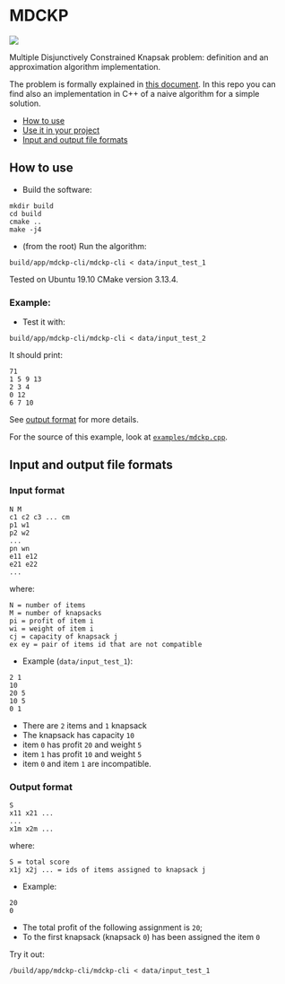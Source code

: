# MDCKP

![](https://img.shields.io/badge/version-c%2B%2B14-ff69b4.svg)

Multiple Disjunctively Constrained Knapsak problem: definition and an approximation algorithm implementation.

The problem is formally explained in [this document](https://github.com/MarcoFavorito/MDCKP/blob/master/docs/main.pdf).
In this repo you can find also an implementation in C++ of a naive algorithm for a simple solution.

- [How to use](#how-to-use)
- [Use it in your project](#use-in-your-project)
- [Input and output file formats](#input-and-output-file-formats)

## How to use

- Build the software:
```
mkdir build
cd build
cmake ..
make -j4
```

- (from the root) Run the algorithm:
```
build/app/mdckp-cli/mdckp-cli < data/input_test_1
```

Tested on Ubuntu 19.10 CMake version 3.13.4.

### Example:

- Test it with:
```
build/app/mdckp-cli/mdckp-cli < data/input_test_2
```


It should print:
```
71
1 5 9 13
2 3 4
0 12
6 7 10
```

See [output format](#input-and-output-file-formats) for more details.

For the source of this example, look at [`examples/mdckp.cpp`](https://github.com/MarcoFavorito/MDCKP/blob/master/examples/mdckp.cpp).

## Input and output file formats

### Input format

```
N M
c1 c2 c3 ... cm
p1 w1
p2 w2
...
pn wn
e11 e12
e21 e22
...
```

where:
```
N = number of items
M = number of knapsacks
pi = profit of item i
wi = weight of item i
cj = capacity of knapsack j
ex ey = pair of items id that are not compatible
```

- Example (`data/input_test_1`):
```
2 1
10
20 5
10 5
0 1
```
- There are `2` items and `1` knapsack
- The knapsack has capacity `10`
- item `0` has profit `20` and weight `5`
- item `1` has profit `10` and weight `5`
- item `0` and item `1` are incompatible.


### Output format
```
S
x11 x21 ...
...
x1m x2m ...
```

where:

```
S = total score
x1j x2j ... = ids of items assigned to knapsack j
```

- Example:
```
20
0
```
- The total profit of the following assignment is `20`;
- To the first knapsack (knapsack `0`) has been assigned the item `0`

Try it out:
```
/build/app/mdckp-cli/mdckp-cli < data/input_test_1
```
